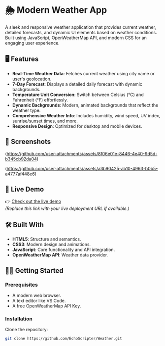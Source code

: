 # 🌦️ Modern Weather App

A sleek and responsive weather application that provides current weather, detailed forecasts, and dynamic UI elements based on weather conditions. Built using JavaScript, OpenWeatherMap API, and modern CSS for an engaging user experience.

## 🖥️ Features

- **Real-Time Weather Data**: Fetches current weather using city name or user's geolocation.
- **7-Day Forecast**: Displays a detailed daily forecast with dynamic backgrounds.
- **Temperature Unit Conversion**: Switch between Celsius (°C) and Fahrenheit (°F) effortlessly.
- **Dynamic Backgrounds**: Modern, animated backgrounds that reflect the weather type.
- **Comprehensive Weather Info**: Includes humidity, wind speed, UV index, sunrise/sunset times, and more.
- **Responsive Design**: Optimized for desktop and mobile devices.

## 📸 Screenshots

(https://github.com/user-attachments/assets/8f06e01e-8446-4e40-9d5d-b345cb92da04)

(https://github.com/user-attachments/assets/a3b90425-ab10-4963-b0b5-a4777af448e6)


## 🚀 Live Demo

👉 [Check out the live demo](#)  
*(Replace this link with your live deployment URL if available.)*

## 🛠️ Built With

- **HTML5**: Structure and semantics.
- **CSS3**: Modern design and animations.
- **JavaScript**: Core functionality and API integration.
- **OpenWeatherMap API**: Weather data provider.

## 🧑‍💻 Getting Started

### Prerequisites
- A modern web browser.
- A text editor like VS Code.
- A free OpenWeatherMap API Key.

### Installation

Clone the repository:

```bash
git clone https://github.com/EchoScripter/Weather.git
